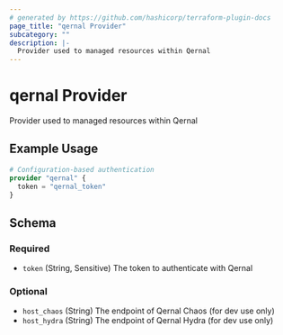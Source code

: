 ```yaml
---
# generated by https://github.com/hashicorp/terraform-plugin-docs
page_title: "qernal Provider"
subcategory: ""
description: |-
  Provider used to managed resources within Qernal
---
```


# qernal Provider

Provider used to managed resources within Qernal

## Example Usage

```terraform
# Configuration-based authentication
provider "qernal" {
  token = "qernal_token"
}
```

<!-- schema generated by tfplugindocs -->
## Schema

### Required

- `token` (String, Sensitive) The token to authenticate with Qernal

### Optional

- `host_chaos` (String) The endpoint of Qernal Chaos (for dev use only)
- `host_hydra` (String) The endpoint of Qernal Hydra (for dev use only)
